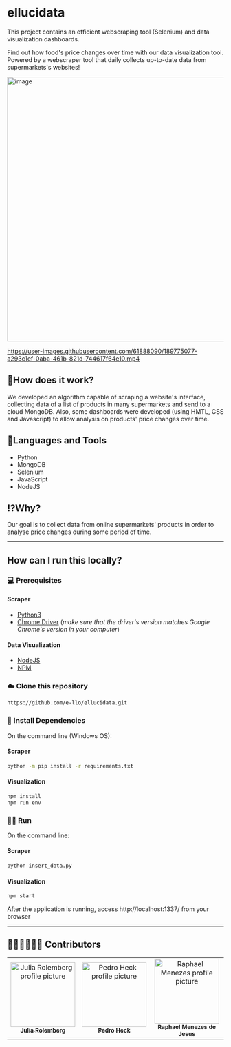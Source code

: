 # ellucidata

This project contains an efficient webscraping tool (Selenium) and data visualization dashboards. 

Find out how food's price changes over time with our data visualization tool. Powered by a webscraper tool that daily collects up-to-date data from supermarkets's websites!

<img width="614" alt="image" src="https://user-images.githubusercontent.com/61888090/189774585-cda81b05-bb5a-414f-a2fd-bf54f13e1252.png">


https://user-images.githubusercontent.com/61888090/189775077-a293c1ef-0aba-461b-821d-744617f64e10.mp4



## 📖How does it work?
We developed an algorithm capable of scraping a website's interface, collecting data of a list of products in many supermarkets and send to a cloud MongoDB.
Also, some dashboards were developed (using HMTL, CSS and Javascript) to allow analysis on products' price changes over time.

## 🧰Languages and Tools
- Python
- MongoDB
- Selenium
- JavaScript
- NodeJS

## ⁉️Why?
Our goal is to collect data from online supermarkets' products in order to analyse price changes during some period of time.

---
## How can I run this locally?

 ### 💻 Prerequisites
 #### Scraper
* [Python3](https://www.python.org/downloads/)
* [Chrome Driver](https://chromedriver.chromium.org/downloads) (_make sure that the driver's version matches Google Chrome's version in your computer_)
#### Data Visualization
* [NodeJS](https://nodejs.org/en/download/)
* [NPM](https://www.npmjs.com/package/download)

### ☁️ Clone this repository
```bash
https://github.com/e-llo/ellucidata.git
``` 

### 🌿 Install Dependencies
On the command line (Windows OS):
#### Scraper
```bash
python -m pip install -r requirements.txt
```
#### Visualization
```bash
npm install
npm run env
```

### 🏃‍♀️ Run 
On the command line:
#### Scraper
```bash
python insert_data.py
```
#### Visualization
```bash
npm start
```
After the application is running, access http://localhost:1337/ from your browser

---

## 👩‍💻👨‍💻👨‍💻 Contributors
<table>
  <tr>
    <td align="center">
      <a href="https://github.com/julia-rolemberg">
        <img src="https://avatars.githubusercontent.com/u/61888090?v=4" width="150px;" alt="Julia Rolemberg profile picture"/><br>
        <sub>
          <b>Julia Rolemberg</b>
        </sub>
      </a>
    </td>
    <td align="center">
      <a href="https://github.com/pedroheck">
        <img src="https://avatars.githubusercontent.com/u/68083697?v=4" width="150px;" alt="Pedro Heck profile picture"/><br>
        <sub>
          <b>Pedro Heck</b>
        </sub>
      </a>
    </td>
    <td align="center">
      <a href="https://github.com/RaphaelJesus1">
        <img src="https://avatars.githubusercontent.com/u/61888147?v=4" width="150px;" alt="Raphael Menezes profile picture"/><br>
        <sub>
          <b>Raphael Menezes de Jesus</b>
        </sub>
      </a>
    </td>
  </tr>
</table>

